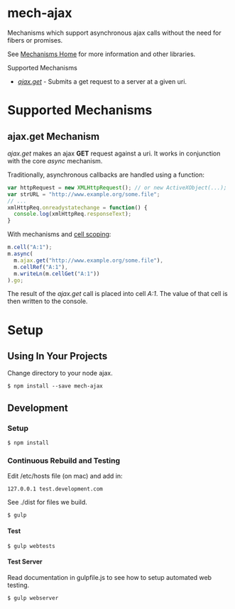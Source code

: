 [mech-home-link]: https://github.com/mechanisms/mech "Home repository for mechanisms"
[mech-scope-stack-home-link]: https://github.com/mechanismsjs/mech-scope-stack "Stack based scoping mechanisms."
[mech-scope-cell-home-link]: https://github.com/mechanismsjs/mech-scope-cell "Cell based scoping mechanisms."

# mech-ajax

Mechanisms which support asynchronous ajax calls without the need for fibers or promises.

See [Mechanisms Home][mech-home-link] for more information and other libraries.

Supported Mechanisms

* *[ajax.get](#get-mechanism)* - Submits a get request to a server at a given uri.

# Supported Mechanisms

## <a name="get-mechanism"></a> ajax.get Mechanism

*ajax.get* makes an ajax **GET** request against a uri. It works in conjunction with the core *async* mechanism.

Traditionally, asynchronous callbacks are handled using a function:

```javascript
var httpRequest = new XMLHttpRequest(); // or new ActiveXObject(...);
var strURL = "http://www.example.org/some.file";
// ...
xmlHttpReq.onreadystatechange = function() {
  console.log(xmlHttpReq.responseText);
}
```

With mechanisms and [cell scoping][mech-scope-cell-home-link]:

```javascript
m.cell("A:1");
m.async(
  m.ajax.get("http://www.example.org/some.file"),
  m.cellRef("A:1"),
  m.writeLn(m.cellGet("A:1"))
).go;
```

The result of the *ajax.get* call is placed into cell *A:1*. The value of that cell is then written to the console.

# Setup

## Using In Your Projects

Change directory to your node ajax.

    $ npm install --save mech-ajax

## Development

### Setup

    $ npm install


### Continuous Rebuild and Testing

Edit /etc/hosts file (on mac) and add in:

    127.0.0.1 test.development.com

See ./dist for files we build.

    $ gulp

#### Test

    $ gulp webtests

#### Test Server

Read documentation in gulpfile.js to see how to setup automated web testing.

    $ gulp webserver
